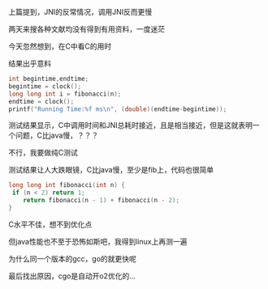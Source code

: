 上篇提到，JNI的反常情况，调用JNI反而更慢

两天来搜各种文献均没有得到有用资料，一度迷茫

今天忽然想到，在C中看C的用时

结果出乎意料

```c
int begintime,endtime;
begintime = clock();
long long int i = fibonacci(n);
endtime = clock();
printf("Running Time:%f ms\n", (double)(endtime-begintime));
```
测试结果显示，C中调用时间和JNI总耗时接近，且是相当接近，但是这就表明一个问题，C比java慢，？？？

不行，我要做纯C测试

测试结果让人大跌眼镜，C比java慢，至少是fib上，代码也很简单
```c
long long int fibonacci(int n) {
 if (n < 2) return 1;
    return fibonacci(n - 1) + fibonacci(n - 2);
}
```
C水平不佳，想不到优化点

但java性能也不至于恐怖如斯吧，我得到linux上再测一遍

为什么同一个版本的gcc，go的就更快呢

最后找出原因，cgo是自动开o2优化的...